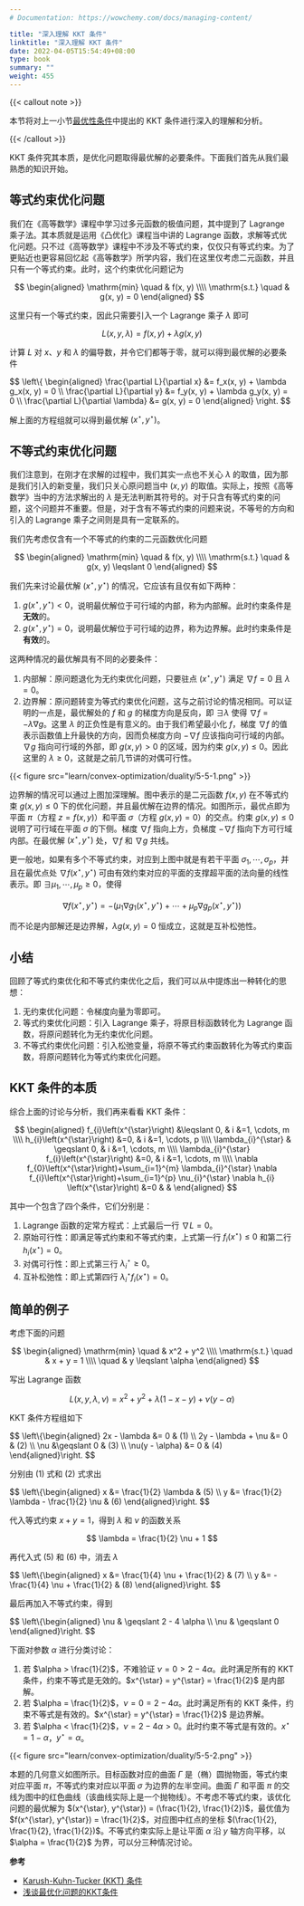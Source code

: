 ```yaml
---
# Documentation: https://wowchemy.com/docs/managing-content/

title: "深入理解 KKT 条件"
linktitle: "深入理解 KKT 条件"
date: 2022-04-05T15:54:49+08:00
type: book
summary: ""
weight: 455
---
```


<!--more-->

{{< callout note >}}

本节将对上一小节[最优性条件](../optimality-conditions)中提出的 KKT 条件进行深入的理解和分析。

{{< /callout >}}

KKT 条件究其本质，是优化问题取得最优解的必要条件。下面我们首先从我们最熟悉的知识开始。

## 等式约束优化问题

我们在《高等数学》课程中学习过多元函数的极值问题，其中提到了 Lagrange 乘子法。其本质就是运用《凸优化》课程当中讲的 Lagrange 函数，求解等式优化问题。只不过《高等数学》课程中不涉及不等式约束，仅仅只有等式约束。为了更贴近也更容易回忆起《高等数学》所学内容，我们在这里仅考虑二元函数，并且只有一个等式约束。此时，这个约束优化问题记为

$$
\begin{aligned}
    \mathrm{min} \quad & f(x, y) \\\\
    \mathrm{s.t.} \quad & g(x, y) = 0
\end{aligned}
$$

这里只有一个等式约束，因此只需要引入一个 Lagrange 乘子 $\lambda$ 即可

$$
L(x, y, \lambda) = f(x, y) + \lambda g(x, y)
$$

计算 $L$ 对 $x$、$y$ 和 $\lambda$ 的偏导数，并令它们都等于零，就可以得到最优解的必要条件

$$
\left\\{
    \begin{aligned}
        \frac{\partial L}{\partial x} &= f_x(x, y) + \lambda g_x(x, y) = 0 \\\\
        \frac{\partial L}{\partial y} &= f_y(x, y) + \lambda g_y(x, y) = 0 \\\\
        \frac{\partial L}{\partial \lambda} &= g(x, y) = 0
    \end{aligned}
\right.
$$

解上面的方程组就可以得到最优解 $(x^{\star}, y^{\star})$。

## 不等式约束优化问题

我们注意到，在刚才在求解的过程中，我们其实一点也不关心 $\lambda$ 的取值，因为那是我们引入的新变量，我们只关心原问题当中 $(x, y)$ 的取值。实际上，按照《高等数学》当中的方法求解出的 $\lambda$ 是无法判断其符号的。对于只含有等式约束的问题，这个问题并不重要。但是，对于含有不等式约束的问题来说，不等号的方向和引入的 Lagrange 乘子之间则是具有一定联系的。

我们先考虑仅含有一个不等式的约束的二元函数优化问题

$$
\begin{aligned}
    \mathrm{min} \quad & f(x, y) \\\\
    \mathrm{s.t.} \quad & g(x, y) \leqslant 0
\end{aligned}
$$

我们先来讨论最优解 $(x^{\star}, y^{\star})$ 的情况，它应该有且仅有如下两种：

1. $g(x^{\star}, y^{\star}) < 0$，说明最优解位于可行域的内部，称为内部解。此时约束条件是**无效**的。
2. $g(x^{\star}, y^{\star}) = 0$，说明最优解位于可行域的边界，称为边界解。此时约束条件是**有效**的。

这两种情况的最优解具有不同的必要条件：

1. 内部解：原问题退化为无约束优化问题，只要驻点 $(x^{\star}, y^{\star})$ 满足 $\nabla f=0$ 且 $\lambda = 0$。
2. 边界解：原问题转变为等式约束优化问题，这与之前讨论的情况相同。可以证明的一点是，最优解处的 $f$ 和 $g$ 的梯度方向是反向，即 $\exists \lambda$ 使得 $\nabla f = - \lambda \nabla g$。这里 $\lambda$ 的正负性是有意义的。由于我们希望最小化 $f$，梯度 $\nabla f$ 的值表示函数值上升最快的方向，因而负梯度方向 $-\nabla f$ 应该指向可行域的内部。$\nabla g$ 指向可行域的外部，即 $g(x, y) > 0$ 的区域，因为约束 $g(x, y) \leqslant 0$。因此这里的 $\lambda \geqslant 0$，这就是之前几节讲的对偶可行性。

{{< figure src="learn/convex-optimization/duality/5-5-1.png" >}}

边界解的情况可以通过上图加深理解。图中表示的是二元函数 $f(x, y)$ 在不等式约束 $g(x, y) \leqslant 0$ 下的优化问题，并且最优解在边界的情况。如图所示，最优点即为平面 $\pi$（方程 $z = f(x, y)$）和平面 $\sigma$（方程 $g(x, y) = 0$）的交点。约束 $g(x, y) \leqslant 0$ 说明了可行域在平面 $\sigma$ 的下侧。梯度 $\nabla f$ 指向上方，负梯度 $-\nabla f$ 指向下方可行域内部。在最优解 $(x^{\star}, y^{\star})$ 处，$\nabla f$ 和 $\nabla g$ 共线。

更一般地，如果有多个不等式约束，对应到上图中就是有若干平面 $\sigma_1,\cdots,\sigma_p$，并且在最优点处 $\nabla f(x^{\star}, y^{\star})$ 可由有效约束对应的平面的支撑超平面的法向量的线性表示。即 $\exists \mu_1,\cdots,\mu_p \geqslant 0$，使得

$$
\nabla f(x^{\star}, y^{\star}) = -(\mu_1 \nabla g_1(x^{\star}, y^{\star}) + \cdots + \mu_p \nabla g_p(x^{\star}, y^{\star}))
$$

而不论是内部解还是边界解，$\lambda g(x, y) = 0$ 恒成立，这就是互补松弛性。

## 小结

回顾了等式约束优化和不等式约束优化之后，我们可以从中提炼出一种转化的思想：

1. 无约束优化问题：令梯度向量为零即可。
2. 等式约束优化问题：引入 Lagrange 乘子，将原目标函数转化为 Lagrange 函数，将原问题转化为无约束优化问题。
3. 不等式约束优化问题：引入松弛变量，将原不等式约束函数转化为等式约束函数，将原问题转化为等式约束优化问题。

## KKT 条件的本质

综合上面的讨论与分析，我们再来看看 KKT 条件：

$$
\begin{aligned}
    f_{i}\left(x^{\star}\right) &\leqslant 0, & i &=1, \cdots, m \\\\
    h_{i}\left(x^{\star}\right) &=0, & i &=1, \cdots, p \\\\
    \lambda_{i}^{\star} & \geqslant 0, & i &=1, \cdots, m \\\\
    \lambda_{i}^{\star} f_{i}\left(x^{\star}\right) &=0, & i &=1, \cdots, m \\\\
    \nabla f_{0}\left(x^{\star}\right)+\sum_{i=1}^{m} \lambda_{i}^{\star} \nabla f_{i}\left(x^{\star}\right)+\sum_{i=1}^{p} \nu_{i}^{\star} \nabla h_{i}    \left(x^{\star}\right) &=0 & &
\end{aligned}
$$

其中一个包含了四个条件，它们分别是：

1. Lagrange 函数的定常方程式：上式最后一行 $\nabla L = 0$。
2. 原始可行性：即满足等式约束和不等式约束，上式第一行 $f_{i}\left(x^{\star}\right) \leqslant 0$ 和第二行 $h_{i}\left(x^{\star}\right) =0$。
3. 对偶可行性：即上式第三行 $\lambda_{i}^{\star} \geqslant 0$。
4. 互补松弛性：即上式第四行 $\lambda_{i}^{\star} f_{i}\left(x^{\star}\right) =0$。

## 简单的例子

考虑下面的问题

$$
\begin{aligned}
    \mathrm{min} \quad & x^2 + y^2 \\\\
    \mathrm{s.t.} \quad & x + y = 1 \\\\
    \quad & y \leqslant \alpha
\end{aligned}
$$

写出 Lagrange 函数

$$
L(x, y, \lambda, \nu) = x^2 + y^2 + \lambda(1 - x - y) + \nu(y - \alpha)
$$

KKT 条件方程组如下

$$
\left\\{\begin{aligned}
    2x - \lambda &= 0 & (1) \\\\
    2y - \lambda + \nu &= 0 & (2) \\\\
    \nu &\geqslant 0 & (3) \\\\
    \nu(y - \alpha) &= 0 & (4)
\end{aligned}\right.
$$

分别由 (1) 式和 (2) 式求出

$$
\left\\{\begin{aligned}
    x &= \frac{1}{2} \lambda & (5) \\\\
    y &= \frac{1}{2} \lambda - \frac{1}{2} \nu & (6)
\end{aligned}\right.
$$

代入等式约束 $x+y=1$，得到 $\lambda$ 和 $\nu$ 的函数关系

$$
\lambda = \frac{1}{2} \nu + 1
$$

再代入式 (5) 和 (6) 中，消去 $\lambda$

$$
\left\\{\begin{aligned}
    x &= \frac{1}{4} \nu + \frac{1}{2} & (7) \\\\
    y &= -\frac{1}{4} \nu + \frac{1}{2} & (8)
\end{aligned}\right.
$$

最后再加入不等式约束，得到

$$
\left\\{\begin{aligned}
    \nu & \geqslant 2 - 4 \alpha \\\\
    \nu & \geqslant 0
\end{aligned}\right.
$$

下面对参数 $\alpha$ 进行分类讨论：

1. 若 $\alpha > \frac{1}{2}$，不难验证 $\nu = 0 > 2 - 4 \alpha$。此时满足所有的 KKT 条件，约束不等式是无效的。$x^{\star} = y^{\star} = \frac{1}{2}$ 是内部解。
2. 若 $\alpha = \frac{1}{2}$，$\nu = 0 = 2 - 4 \alpha$。此时满足所有的 KKT 条件，约束不等式是有效的。$x^{\star} = y^{\star} = \frac{1}{2}$ 是边界解。
3. 若 $\alpha < \frac{1}{2}$，$\nu = 2 - 4 \alpha > 0$。此时约束不等式是有效的。$x^{\star} = 1 - \alpha$，$y^{\star} = \alpha$。

{{< figure src="learn/convex-optimization/duality/5-5-2.png" >}}

本题的几何意义如图所示。目标函数对应的曲面 $\Gamma$ 是（椭）圆抛物面，等式约束对应平面 $\pi$，不等式约束对应以平面 $\sigma$ 为边界的左半空间。曲面 $\Gamma$ 和平面 $\pi$ 的交线为图中的红色曲线（该曲线实际上是一个抛物线）。不考虑不等式约束，该优化问题的最优解为 $(x^{\star}, y^{\star}) = (\frac{1}{2}, \frac{1}{2})$，最优值为 $f(x^{\star}, y^{\star}) = \frac{1}{2}$，对应图中红点的坐标 $(\frac{1}{2}, \frac{1}{2}, \frac{1}{2})$。不等式约束实际上是让平面 $\alpha$ 沿 $y$ 轴方向平移，以 $\alpha = \frac{1}{2}$ 为界，可以分三种情况讨论。

**参考**

- [Karush-Kuhn-Tucker (KKT) 条件](https://zhuanlan.zhihu.com/p/38163970)
- [浅谈最优化问题的KKT条件](https://zhuanlan.zhihu.com/p/26514613)